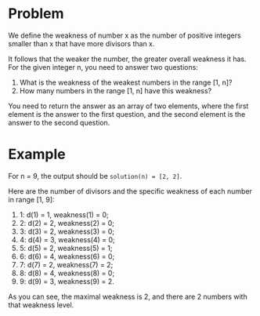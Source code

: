 # Problem 

We define the weakness of number x as the number of positive integers smaller than x that have more divisors than x. 

It follows that the weaker the number, the greater overall weakness it has. For the given integer n, you need to answer two questions:

1. What is the weakness of the weakest numbers in the range [1, n]?
2. How many numbers in the range [1, n] have this weakness?

You need to return the answer as an array of two elements, where the first element is the answer to the first question, and the second element is the answer to the second question.

# Example

For n = 9, the output should be
`solution(n) = [2, 2]`.

Here are the number of divisors and the specific weakness of each number in range [1, 9]:

1. 1: d(1) = 1, weakness(1) = 0;
2. 2: d(2) = 2, weakness(2) = 0;
3. 3: d(3) = 2, weakness(3) = 0;
4. 4: d(4) = 3, weakness(4) = 0;
5. 5: d(5) = 2, weakness(5) = 1;
6. 6: d(6) = 4, weakness(6) = 0;
7. 7: d(7) = 2, weakness(7) = 2;
8. 8: d(8) = 4, weakness(8) = 0;
9. 9: d(9) = 3, weakness(9) = 2.

As you can see, the maximal weakness is 2, and there are 2 numbers with that weakness level.